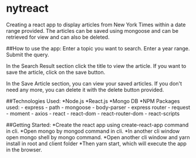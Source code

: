 # nytreact

Creating a react app to display articles from New York Times within a date range provided. The articles can be saved using mongoose and can be retrieved for view and can also be deleted.

##How to use the app:
Enter a topic you want to search.
Enter a year range.
Submit the query.

In the Search Result section click the title to view the article.
If you want to save the article, click on the save button.

In the Save Article section, you can view your saved articles.
If you don't need any more, you can delete it with the delete button provided.

##Technologies Used:
*Node.js
*React.js
*Mongo DB
*NPM Packages used: - express - path - mongoose - body-parser - express router - request - moment - axios - react - react-dom - react-router-dom - react-scripts

##Getting Started:
*Create the react app using create-react-app command in cli.
*Open mongo by mongod command in cli.
*In another cli window open mongo shell by mongo command.
*Open another cli window and yarn install in root and client folder
*Then yarn start, which will execute the app in the browser.
